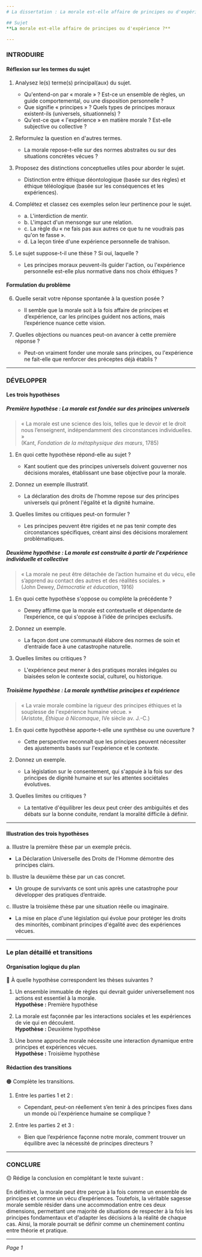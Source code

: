 ```yaml
---
# La dissertation : La morale est-elle affaire de principes ou d'expérience ?

## Sujet
**La morale est-elle affaire de principes ou d'expérience ?**

---
```


### INTRODUIRE

#### Réflexion sur les termes du sujet

1. Analysez le(s) terme(s) principal(aux) du sujet.  
   - Qu'entend-on par « morale » ? Est-ce un ensemble de règles, un guide comportemental, ou une disposition personnelle ? 
   - Que signifie « principes » ? Quels types de principes moraux existent-ils (universels, situationnels) ? 
   - Qu'est-ce que « l'expérience » en matière morale ? Est-elle subjective ou collective ?

2. Reformulez la question en d'autres termes.  
   - La morale repose-t-elle sur des normes abstraites ou sur des situations concrètes vécues ?

3. Proposez des distinctions conceptuelles utiles pour aborder le sujet.  
   - Distinction entre éthique déontologique (basée sur des règles) et éthique téléologique (basée sur les conséquences et les expériences).

4. Complétez et classez ces exemples selon leur pertinence pour le sujet.  
   - a. L'interdiction de mentir.  
   - b. L'impact d'un mensonge sur une relation.
   - c. La règle du « ne fais pas aux autres ce que tu ne voudrais pas qu'on te fasse ».  
   - d. La leçon tirée d'une expérience personnelle de trahison.

5. Le sujet suppose-t-il une thèse ? Si oui, laquelle ?  
   - Les principes moraux peuvent-ils guider l'action, ou l'expérience personnelle est-elle plus normative dans nos choix éthiques ?

#### Formulation du problème

6. Quelle serait votre réponse spontanée à la question posée ?  
   - Il semble que la morale soit à la fois affaire de principes et d’expérience, car les principes guident nos actions, mais l’expérience nuance cette vision.

7. Quelles objections ou nuances peut-on avancer à cette première réponse ?  
   - Peut-on vraiment fonder une morale sans principes, ou l'expérience ne fait-elle que renforcer des préceptes déjà établis ?

---

### DÉVELOPPER

#### Les trois hypothèses

##### Première hypothèse : La morale est fondée sur des principes universels

> « La morale est une science des lois, telles que le devoir et le droit nous l’enseignent, indépendamment des circonstances individuelles. »  
> (Kant, *Fondation de la métaphysique des mœurs*, 1785)

1. En quoi cette hypothèse répond-elle au sujet ?  
   - Kant soutient que des principes universels doivent gouverner nos décisions morales, établissant une base objective pour la morale.

2. Donnez un exemple illustratif.  
   - La déclaration des droits de l'homme repose sur des principes universels qui prônent l'égalité et la dignité humaine.

3. Quelles limites ou critiques peut-on formuler ?  
   - Les principes peuvent être rigides et ne pas tenir compte des circonstances spécifiques, créant ainsi des décisions moralement problématiques.

##### Deuxième hypothèse : La morale est construite à partir de l'expérience individuelle et collective

> « La morale ne peut être détachée de l’action humaine et du vécu, elle s’apprend au contact des autres et des réalités sociales. »  
> (John Dewey, *Démocratie et éducation*, 1916)

1. En quoi cette hypothèse s'oppose ou complète la précédente ?  
   - Dewey affirme que la morale est contextuelle et dépendante de l’expérience, ce qui s'oppose à l’idée de principes exclusifs.

2. Donnez un exemple.  
   - La façon dont une communauté élabore des normes de soin et d’entraide face à une catastrophe naturelle.

3. Quelles limites ou critiques ?  
   - L'expérience peut mener à des pratiques morales inégales ou biaisées selon le contexte social, culturel, ou historique.

##### Troisième hypothèse : La morale synthétise principes et expérience

> « La vraie morale combine la rigueur des principes éthiques et la souplesse de l'expérience humaine vécue. »  
> (Aristote, *Éthique à Nicomaque*, IVe siècle av. J.-C.)

1. En quoi cette hypothèse apporte-t-elle une synthèse ou une ouverture ?  
   - Cette perspective reconnaît que les principes peuvent nécessiter des ajustements basés sur l'expérience et le contexte.

2. Donnez un exemple.  
   - La législation sur le consentement, qui s'appuie à la fois sur des principes de dignité humaine et sur les attentes sociétales évolutives.

3. Quelles limites ou critiques ?  
   - La tentative d'équilibrer les deux peut créer des ambiguïtés et des débats sur la bonne conduite, rendant la moralité difficile à définir.

---

#### Illustration des trois hypothèses

a. Illustre la première thèse par un exemple précis.  
   - La Déclaration Universelle des Droits de l'Homme démontre des principes clairs.

b. Illustre la deuxième thèse par un cas concret.  
   - Un groupe de survivants ce sont unis après une catastrophe pour développer des pratiques d’entraide.

c. Illustre la troisième thèse par une situation réelle ou imaginaire.  
   - La mise en place d'une législation qui évolue pour protéger les droits des minorités, combinant principes d'égalité avec des expériences vécues.

---

### Le plan détaillé et transitions

#### Organisation logique du plan

🔴 À quelle hypothèse correspondent les thèses suivantes ?

1. Un ensemble immuable de règles qui devrait guider universellement nos actions est essentiel à la morale.  
   **Hypothèse :** Première hypothèse

2. La morale est façonnée par les interactions sociales et les expériences de vie qui en découlent.  
   **Hypothèse :** Deuxième hypothèse

3. Une bonne approche morale nécessite une interaction dynamique entre principes et expériences vécues.  
   **Hypothèse :** Troisième hypothèse

#### Rédaction des transitions

🟠 Complète les transitions.

1. Entre les parties 1 et 2 :  
   - Cependant, peut-on réellement s’en tenir à des principes fixes dans un monde où l'expérience humaine se complique ?

2. Entre les parties 2 et 3 :  
   - Bien que l’expérience façonne notre morale, comment trouver un équilibre avec la nécessité de principes directeurs ?

---

### CONCLURE

🟡 Rédige la conclusion en complétant le texte suivant :

En définitive, la morale peut être perçue à la fois comme un ensemble de principes et comme un vécu d’expériences. Toutefois, la véritable sagesse morale semble résider dans une accommodation entre ces deux dimensions, permettant une majorité de situations de respecter à la fois les principes fondamentaux et d'adapter les décisions à la réalité de chaque cas. Ainsi, la morale pourrait se définir comme un cheminement continu entre théorie et pratique. 

--- 

*Page 1*